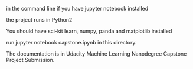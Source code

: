 in the command line if you have jupyter notebook installed

the project runs in Python2

You should have sci-kit learn, numpy, panda and matplotlib installed

run jupyter notebook capstone.ipynb in this directory.

The documentation is in Udacity Machine Learning Nanodegree Capstone Project Submission.

